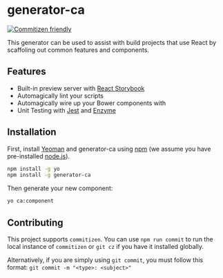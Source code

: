 # generator-ca
[![Commitizen friendly](https://img.shields.io/badge/commitizen-friendly-brightgreen.svg)](http://commitizen.github.io/cz-cli/)

This generator can be used to assist with build projects that use React by scaffoling out common features and components.

## Features

* Built-in preview server with [React Storybook](https://github.com/kadirahq/react-storybook)
* Automagically lint your scripts
* Automagically wire up your Bower components with
* Unit Testing with [Jest](https://github.com/facebook/jest) and [Enzyme](https://github.com/airbnb/enzyme)

## Installation

First, install [Yeoman](http://yeoman.io) and generator-ca using [npm](https://www.npmjs.com/) (we assume you have pre-installed [node.js](https://nodejs.org/)).

```bash
npm install -g yo
npm install -g generator-ca
```

Then generate your new component:

```bash
yo ca:component
```


## Contributing

This project supports `commitizen`. You can use `npm run commit` to run the local instance of `commitizen` or `git cz` if you have it installed globally.

Alternatively, if you are simply using `git commit`, you must follow this format:
`git commit -m "<type>: <subject>"`
